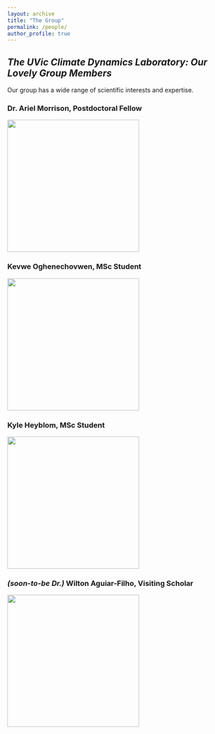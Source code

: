 ```yaml
---
layout: archive
title: "The Group"
permalink: /people/
author_profile: true
---
```


## <i>The UVic Climate Dynamics Laboratory: Our Lovely Group Members</i>

Our group has a wide range of scientific interests and expertise.  

### Dr. Ariel Morrison, Postdoctoral Fellow
<img src="https://hansialice.github.io/images/Ariel.jpg" width="300"/>

### Kevwe Oghenechovwen, MSc Student
<img src="https://hansialice.github.io/images/Kevwe.jpg" width="300"/>

### Kyle Heyblom, MSc Student
<img src="https://hansialice.github.io/images/Kyle.jpg" width="300"/>

### <i>(soon-to-be Dr.)</i> Wilton Aguiar-Filho, Visiting Scholar 
<img src="https://hansialice.github.io/images/Will.jpg" width="300"/>
